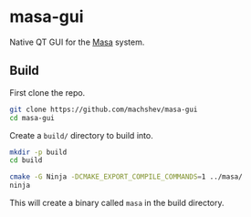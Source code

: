 # masa-gui

Native QT GUI for the [Masa](https://github.com/machshev/masa) system.

## Build

First clone the repo.

```bash
git clone https://github.com/machshev/masa-gui
cd masa-gui
```

Create a `build/` directory to build into.

```bash
mkdir -p build
cd build

cmake -G Ninja -DCMAKE_EXPORT_COMPILE_COMMANDS=1 ../masa/
ninja
```

This will create a binary called `masa` in the build directory.
